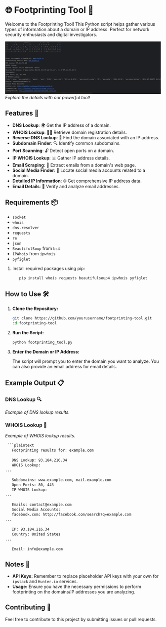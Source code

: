# 🌐 Footprinting Tool 📡

Welcome to the Footprinting Tool! This Python script helps gather various types of information about a domain or IP address. Perfect for network security enthusiasts and digital investigators.

![Output 1](https://github.com/Raghavkumarprabhakar/Cyber-Security-Project/blob/main/Lets%20Know%20about%20you/screen%20shot/Screenshot%202024-09-07%20230055.png)
*Explore the details with our powerful tool!*

## Features 🚀

- **DNS Lookup**: 🌍 Get the IP address of a domain.
- **WHOIS Lookup**: 🕵️‍♂️ Retrieve domain registration details.
- **Reverse DNS Lookup**: 🔄 Find the domain associated with an IP address.
- **Subdomain Finder**: 🔍 Identify common subdomains.
- **Port Scanning**: 🔓 Detect open ports on a domain.
- **IP WHOIS Lookup**: 📊 Gather IP address details.
- **Email Scraping**: 📧 Extract emails from a domain's web page.
- **Social Media Finder**: 📱 Locate social media accounts related to a domain.
- **Detailed IP Information**: 🌐 Get comprehensive IP address data.
- **Email Details**: 📨 Verify and analyze email addresses.

## Requirements 📦

- `socket`
- `whois`
- `dns.resolver`
- `requests`
- `re`
- `json`
- `BeautifulSoup` from `bs4`
- `IPWhois` from `ipwhois`
- `pyfiglet`

1. Install required packages using pip:
     ```bash
        pip install whois requests beautifulsoup4 ipwhois pyfiglet

## How to Use 🛠️

1. **Clone the Repository:**

    ```bash
    git clone https://github.com/yourusername/footprinting-tool.git
    cd footprinting-tool
    ```

2. **Run the Script:**

    ```bash
    python footprinting_tool.py
    ```

3. **Enter the Domain or IP Address:**

    The script will prompt you to enter the domain you want to analyze. You can also provide an email address for email details.

## Example Output 📋

### DNS Lookup 🔍

*Example of DNS lookup results.*

### WHOIS Lookup 📄

*Example of WHOIS lookup results.*

     ```plaintext
       Footprinting results for: example.com

       DNS Lookup: 93.184.216.34
       WHOIS Lookup:
    ...

       Subdomains: www.example.com, mail.example.com
       Open Ports: 80, 443
       IP WHOIS Lookup:
    ...

       Emails: contact@example.com
       Social Media Accounts:
       facebook.com: http://facebook.com/search?q=example.com
    ...

       IP: 93.184.216.34
       Country: United States
    ...

       Email: info@example.com

## Notes 📝

- **API Keys:** Remember to replace placeholder API keys with your own for `ipstack` and `Hunter.io` services.
- **Usage:** Ensure you have the necessary permissions to perform footprinting on the domains/IP addresses you are analyzing.

## Contributing 🤝

Feel free to contribute to this project by submitting issues or pull requests.

## 



